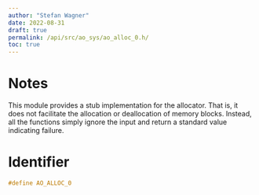 ```yaml
---
author: "Stefan Wagner"
date: 2022-08-31
draft: true
permalink: /api/src/ao_sys/ao_alloc_0.h/
toc: true
---
```


# Notes

This module provides a stub implementation for the allocator. That is, it does not facilitate the allocation or deallocation of memory blocks. Instead, all the functions simply ignore the input and return a standard value indicating failure.

# Identifier

```c
#define AO_ALLOC_0
```
